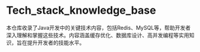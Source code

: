 # Tech_stack_knowledge_base
本仓库收录了Java开发中的关键技术内容，包括Redis、MySQL等，帮助开发者深入理解和掌握这些技术。内容涵盖缓存优化、数据库设计、高并发编程等实用知识，旨在提升开发者的技能水平。
